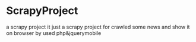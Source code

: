 # ScrapyProject
a scrapy project
it just a scrapy project for crawled some news and show it on browser by used php&jquerymobile
